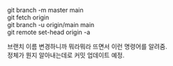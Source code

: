 git branch -m master main  
git fetch origin  
git branch -u origin/main main  
git remote set-head origin -a  

브랜치 이름 변경하니까 뭐라뭐라 뜨면서 이런 명령어를 알려줌.  
정체가 뭔지 알아내는데로 커밋 업데이트 예정.
